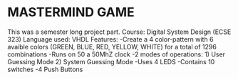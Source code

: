# MASTERMIND GAME
This was a semester long project part.
Course: Digital System Design (ECSE 323)
Language used: VHDL
Features:
-Create a 4 color-pattern with 6 avaible colors (GREEN, BLUE, RED, YELLOW, WHITE) for a total of 1296 combinations
-Runs on 50 a 50MhZ  clock
-2 modes of operations: 1) User Guessing Mode
                        2) System Guessing Mode
-Uses 4 LEDS
-Contains 10 switches
-4 Push Buttons


